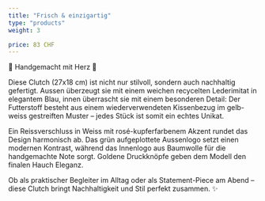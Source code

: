 ```yaml
---
title: "Frisch & einzigartig"
type: "products"
weight: 3

price: 83 CHF
---
```


🌸 Handgemacht mit Herz 🌸

Diese Clutch (27x18 cm) ist nicht nur stilvoll, sondern auch nachhaltig gefertigt. Aussen überzeugt sie mit einem weichen recycelten Lederimitat in elegantem Blau, innen überrascht sie mit einem besonderen Detail: Der Futterstoff besteht aus einem wiederverwendeten Kissenbezug im gelb-weiss gestreiften Muster – jedes Stück ist somit ein echtes Unikat.

Ein Reissverschluss in Weiss mit rosé-kupferfarbenem Akzent rundet das Design harmonisch ab. Das grün aufgeplottete Aussenlogo setzt einen modernen Kontrast, während das Innenlogo aus Baumwolle für die handgemachte Note sorgt. Goldene Druckknöpfe geben dem Modell den finalen Hauch Eleganz.

Ob als praktischer Begleiter im Alltag oder als Statement-Piece am Abend –  
diese Clutch bringt Nachhaltigkeit und Stil perfekt zusammen. ✨
